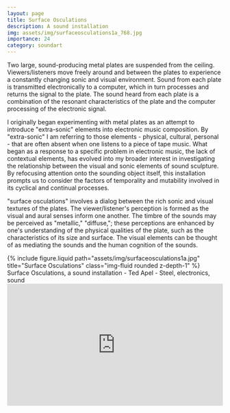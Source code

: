 ```yaml
---
layout: page
title: Surface Osculations
description: A sound installation 
img: assets/img/surfaceosculations1a_768.jpg
importance: 24
category: soundart
---
```


Two large, sound-producing metal plates are suspended from the ceiling. Viewers/listeners move freely around and between the plates to experience a constantly changing sonic and visual environment. Sound from each plate is transmitted electronically to a computer, which in turn processes and returns the signal to the plate. The sound heard from each plate is a combination of the resonant characteristics of the plate and the computer processing of the electronic signal.

I originally began experimenting with metal plates as an attempt to introduce "extra-sonic" elements into electronic music composition. By "extra-sonic" I am referring to those elements - physical, cultural, personal - that are often absent when one listens to a piece of tape music. What began as a response to a specific problem in electronic music, the lack of contextual elements, has evolved into my broader interest in investigating the relationship between the visual and sonic elements of sound sculpture. By refocusing attention onto the sounding object itself, this installation prompts us to consider the factors of temporality and mutability involved in its cyclical and continual processes.

"surface osculations" involves a dialog between the rich sonic and visual textures of the plates. The viewer/listener's perception is formed as the visual and aural senses inform one another. The timbre of the sounds may be perceived as "metallic," "diffuse,"; these perceptions are enhanced by one's understanding of the physical qualities of the plate, such as the characteristics of its size and surface. The visual elements can be thought of as mediating the sounds and the human cognition of the sounds.



<div class="row">
    <div class="col-sm mt-3 mt-md-0">
        {% include figure.liquid path="assets/img/surfaceosculations1a.jpg" title="Surface Osculations" class="img-fluid rounded z-depth-1" %}
    </div>
</div>
<div class="caption">
    Surface Osculations, a sound installation - Ted Apel - Steel, electronics, sound


</div>


<div class="row">
<div class="col-sm mt-3 mt-md-0">
      <div style="padding:56.25% 0 0 0;position:relative;"><iframe src="https://player.vimeo.com/video/29014526?h=9d19dac7ab" style="position:absolute;top:0;left:0;width:100%;height:100%;" frameborder="0" allow="autoplay; fullscreen; picture-in-picture" allowfullscreen></iframe></div><script src="https://player.vimeo.com/api/player.js"></script>
</div>


